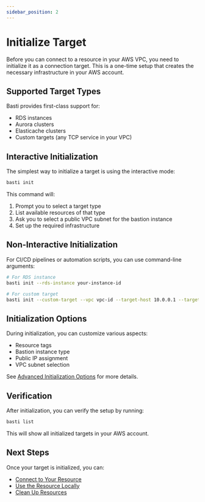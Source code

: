```yaml
---
sidebar_position: 2
---
```


# Initialize Target

Before you can connect to a resource in your AWS VPC, you need to initialize it as a connection target. This is a one-time setup that creates the necessary infrastructure in your AWS account.

## Supported Target Types

Basti provides first-class support for:
- RDS instances
- Aurora clusters
- Elasticache clusters
- Custom targets (any TCP service in your VPC)

## Interactive Initialization

The simplest way to initialize a target is using the interactive mode:

```bash
basti init
```

This command will:
1. Prompt you to select a target type
2. List available resources of that type
3. Ask you to select a public VPC subnet for the bastion instance
4. Set up the required infrastructure

## Non-Interactive Initialization

For CI/CD pipelines or automation scripts, you can use command-line arguments:

```bash
# For RDS instance
basti init --rds-instance your-instance-id

# For custom target
basti init --custom-target --vpc vpc-id --target-host 10.0.0.1 --target-port 5432
```

## Initialization Options

During initialization, you can customize various aspects:

- Resource tags
- Bastion instance type
- Public IP assignment
- VPC subnet selection

See [Advanced Initialization Options](../advanced-features/initialization-options) for more details.

## Verification

After initialization, you can verify the setup by running:

```bash
basti list
```

This will show all initialized targets in your AWS account.

## Next Steps

Once your target is initialized, you can:
- [Connect to Your Resource](./connect-to-resources)
- [Use the Resource Locally](./using-resources)
- [Clean Up Resources](./cleanup)
